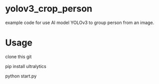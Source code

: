 # yolov3_crop_person

example code for use AI model YOLOv3 to group person from an image.

# Usage

clone this git

pip install ultralytics

python start.py